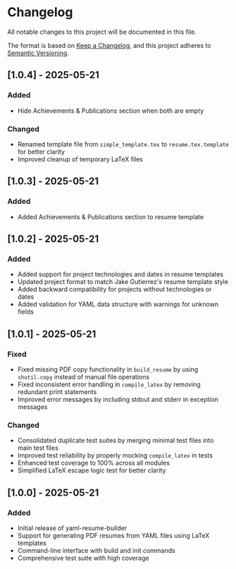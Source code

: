 # Changelog

All notable changes to this project will be documented in this file.

The format is based on [Keep a Changelog](https://keepachangelog.com/en/1.0.0/),
and this project adheres to [Semantic Versioning](https://semver.org/spec/v2.0.0.html).

## [1.0.4] - 2025-05-21

### Added
- Hide Achievements & Publications section when both are empty

### Changed
- Renamed template file from `simple_template.tex` to `resume.tex.template` for better clarity
- Improved cleanup of temporary LaTeX files

## [1.0.3] - 2025-05-21

### Added
- Added Achievements & Publications section to resume template

## [1.0.2] - 2025-05-21

### Added
- Added support for project technologies and dates in resume templates
- Updated project format to match Jake Gutierrez's resume template style
- Added backward compatibility for projects without technologies or dates
- Added validation for YAML data structure with warnings for unknown fields

## [1.0.1] - 2025-05-21

### Fixed
- Fixed missing PDF copy functionality in `build_resume` by using `shutil.copy` instead of manual file operations
- Fixed inconsistent error handling in `compile_latex` by removing redundant print statements
- Improved error messages by including stdout and stderr in exception messages

### Changed
- Consolidated duplicate test suites by merging minimal test files into main test files
- Improved test reliability by properly mocking `compile_latex` in tests
- Enhanced test coverage to 100% across all modules
- Simplified LaTeX escape logic test for better clarity

## [1.0.0] - 2025-05-21

### Added
- Initial release of yaml-resume-builder
- Support for generating PDF resumes from YAML files using LaTeX templates
- Command-line interface with build and init commands
- Comprehensive test suite with high coverage
